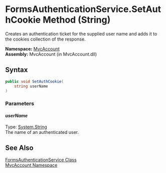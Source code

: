 FormsAuthenticationService.SetAuthCookie Method (String)
========================================================
Creates an authentication ticket for the supplied user name and adds it to the cookies collection of the response.

**Namespace:** [MvcAccount][1]  
**Assembly:** MvcAccount (in MvcAccount.dll)

Syntax
------

```csharp
public void SetAuthCookie(
	string userName
)
```

### Parameters

#### *userName*
Type: [System.String][2]  
The name of an authenticated user.


See Also
--------
[FormsAuthenticationService Class][3]  
[MvcAccount Namespace][1]  

[1]: ../README.md
[2]: http://msdn.microsoft.com/en-us/library/s1wwdcbf
[3]: README.md